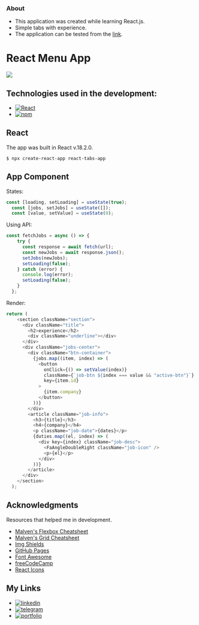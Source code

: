 ### About

- This application was created while learning React.js.
- Simple tabs with experience.
- The application can be tested from the [link](https://s1een.github.io/react-tabs-app/ "link").

# React Menu App

![](https://miro.medium.com/max/1000/0*aHvK7Rbt_Dv74mWq.png)

## Technologies used in the development:

- [![React][React.js]][React-url]
- [![npm][npm.com]][npm-url]

## React

The app was built in React v.18.2.0.

`$ npx create-react-app react-tabs-app`

## App Component

States:

```javascript
const [loading, setLoading] = useState(true);
  const [jobs, setJobs] = useState([]);
  const [value, setValue] = useState(0);
```
Using API:

```javascript
const fetchJobs = async () => {
    try {
      const response = await fetch(url);
      const newJobs = await response.json();
      setJobs(newJobs);
      setLoading(false);
    } catch (error) {
      console.log(error);
      setLoading(false);
    }
  };
```
Render:
```javascript 
return (
    <section className="section">
      <div className="title">
        <h2>experience</h2>
        <div className="underline"></div>
      </div>
      <div className="jobs-center">
        <div className="btn-container">
          {jobs.map((item, index) => (
            <button
              onClick={() => setValue(index)}
              className={`job-btn ${index === value && "active-btn"}`}
              key={item.id}
            >
              {item.company}
            </button>
          ))}
        </div>
        <article className="job-info">
          <h3>{title}</h3>
          <h4>{company}</h4>
          <p className="job-date">{dates}</p>
          {duties.map((el, index) => (
            <div key={index} className="job-desc">
              <FaAngleDoubleRight className="job-icon" />
              <p>{el}</p>
            </div>
          ))}
        </article>
      </div>
    </section>
  );
```
## Acknowledgments
Resources that helped me in development.

* [Malven's Flexbox Cheatsheet](https://flexbox.malven.co/)
* [Malven's Grid Cheatsheet](https://grid.malven.co/)
* [Img Shields](https://shields.io)
* [GitHub Pages](https://pages.github.com)
* [Font Awesome](https://fontawesome.com)
* [freeCodeCamp](https://www.freecodecamp.org/)
* [React Icons](https://react-icons.github.io/react-icons/search)

## My Links
- [![linkedin][linkedin.com]][linkedin-url]
- [![telegram][telegram.com]][telegram-url]
- [![portfolio][portfolio.com]][portfolio-url]
<!-- MARKDOWN LINKS & IMAGES -->
<!-- https://www.markdownguide.org/basic-syntax/#reference-style-links -->
[product-screenshot]: images/main.png
[React.js]: https://img.shields.io/badge/React_18.2.0-20232A?style=for-the-badge&logo=react&logoColor=61DAFB
[React-url]: https://reactjs.org/
[npm.com]: https://img.shields.io/badge/NPM-20232A?style=for-the-badge&logo=npm&logoColor=764abc
[npm-url]: https://www.npmjs.com/
[linkedin.com]: https://img.shields.io/badge/LinkedIn-20232A?style=for-the-badge&logo=linkedin&logoColor=wgute
[linkedin-url]: https://www.linkedin.com/in/dmitry-morozov-082288228/
[telegram.com]: https://img.shields.io/badge/Telegram-20232A?style=for-the-badge&logo=telegram&logoColor=white
[telegram-url]: https://t.me/r3ason_why
[portfolio.com]: https://img.shields.io/badge/Portfolio-20232A?style=for-the-badge&logo=github&logoColor=white
[portfolio-url]: https://s1een.github.io/my_cv_site/

